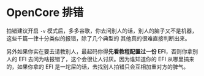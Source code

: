 # OpenCore 排错

拍错建议开启 `-v` 模式后，多多谷歌，你去问别人的话，别人的脑子又不是机器，这些千篇一律十分类似的报错，除了几个典型的 其他真的很难直接判断出来。



另外如果你实在要去请教别人，最起码你得**先看教程配置过一份 EFI**，否则你拿别人的 EFI 去问为啥报错了，这个会很让人讨厌。因为谁知道你的 EFI 从哪里搞来的，如果你拿的 EFI 是一坨屎的话，去找别人拍错只会互相加重对方的脾气。



